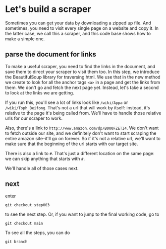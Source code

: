 # Let's build a scraper

Sometimes you can get your data by downloading a zipped up file. And sometimes, you need to visit every single page on a website and copy it. In the latter case, we call this a scraper, and this code base shows how to make a simple one. 

## parse the document for links

To make a useful scraper, you need to find the links in the document, and save them to direct your scraper to visit them too. In this step, we introduce the BeautifulSoup library for traversing html. We use that in the new method we create to look for all the anchor tags `<a>` in a page and get the links from them. We don't go and fetch the next page yet. Instead, let's take a second to look at the links we are getting. 


If you run this, you'll see a lot of links look like `/wiki/Appa` or `/wiki/Toph_Beifong`. That's not a url that will work by itself: instead, it's relative to the page it's being called from. We'll have to handle those relative urls for our scraper to work. 

Also, there's a link to `http://www.amazon.com/dp/B000FZETI4`. We don't want to fetch outside our site, and we definitely don't want to start scraping the entire amazon site–it'll go on forever. So if it's not a relative url, we'll want to make sure that the beginning of the url starts with our target site. 

There is also a link to `#`. That's just a different location on the same page: we can skip anything that starts with `#`. 

We'll handle all of those cases next. 


## next

enter 
```
git checkout step003
``` 
to see the next step. Or, if you want to jump to the final working code, go to 
```
git checkout main
```
To see all the steps, you can do
```
git branch
```


